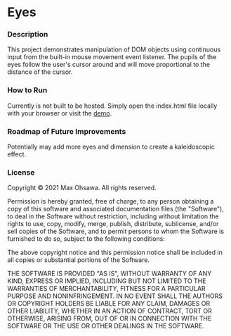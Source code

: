 # Eyes

### Description
This project demonstrates manipulation of DOM objects using continuous input from the built-in mouse movement event listener. The pupils of the eyes follow the user's cursor around and will move proportional to the distance of the cursor.

### How to Run
Currently is not built to be hosted. Simply open the index.html file locally with your browser or visit the [demo](https://maxohsawa.github.io/eyes).

### Roadmap of Future Improvements
Potentially may add more eyes and dimension to create a kaleidoscopic effect.

### License

Copyright © 2021 Max Ohsawa. All rights reserved.

Permission is hereby granted, free of charge, to any person obtaining a copy of this software and associated documentation files (the "Software"), to deal in the Software without restriction, including without limitation the rights to use, copy, modify, merge, publish, distribute, sublicense, and/or sell copies of the Software, and to permit persons to whom the Software is furnished to do so, subject to the following conditions:

The above copyright notice and this permission notice shall be included in all copies or substantial portions of the Software.

THE SOFTWARE IS PROVIDED "AS IS", WITHOUT WARRANTY OF ANY KIND, EXPRESS OR IMPLIED, INCLUDING BUT NOT LIMITED TO THE WARRANTIES OF MERCHANTABILITY, FITNESS FOR A PARTICULAR PURPOSE AND NONINFRINGEMENT. IN NO EVENT SHALL THE AUTHORS OR COPYRIGHT HOLDERS BE LIABLE FOR ANY CLAIM, DAMAGES OR OTHER LIABILITY, WHETHER IN AN ACTION OF CONTRACT, TORT OR OTHERWISE, ARISING FROM, OUT OF OR IN CONNECTION WITH THE SOFTWARE OR THE USE OR OTHER DEALINGS IN THE SOFTWARE.